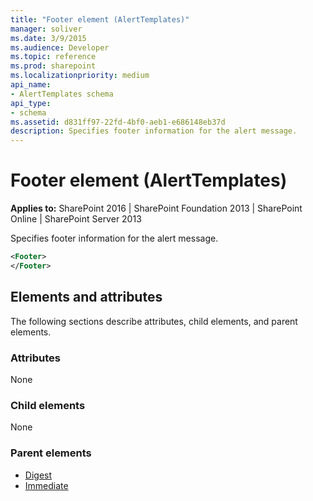 ```yaml
---
title: "Footer element (AlertTemplates)"
manager: soliver
ms.date: 3/9/2015
ms.audience: Developer
ms.topic: reference
ms.prod: sharepoint
ms.localizationpriority: medium
api_name:
- AlertTemplates schema
api_type:
- schema
ms.assetid: d831ff97-22fd-4bf0-aeb1-e686148eb37d
description: Specifies footer information for the alert message.
---
```


# Footer element (AlertTemplates)

**Applies to:** SharePoint 2016 | SharePoint Foundation 2013 | SharePoint Online | SharePoint Server 2013
  
Specifies footer information for the alert message.
  
```XML
<Footer>
</Footer>
```

## Elements and attributes

The following sections describe attributes, child elements, and parent elements.

### Attributes

None
  
### Child elements

None
  
### Parent elements

- [Digest](digest-element-alerttemplates.md)
- [Immediate](immediate-element-alerttemplates.md)
   

